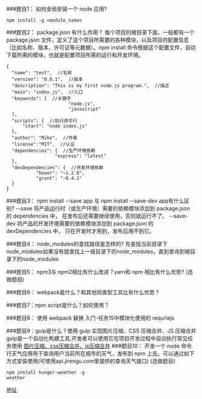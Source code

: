 ###题目1： 如何全局安装一个 node 应用?
```
npm install -g <module_name>
```
###题目2： package.json 有什么作用？
每个项目的根目录下面，一般都有一个 package.json 文件，定义了这个项目所需要的各种模块，以及项目的配置信息（比如名称、版本、许可证等元数据）。npm install 命令根据这个配置文件，自动下载所需的模块，也就是配置项目所需的运行和开发环境。
```
{
  "name": "test",  //名称
  "version": "0.0.1",  //版本
  "description": "This is my first node.js program.",  //描述
  "main": "index.js",  //入口
  "keywords": [  //关键字
                       "node.js",
                       "javascript"
  ],
  "scripts": {  //执行命令行
	  "start": "node index.js"
  },
  "author": "Mike",  //作者
  "license":"MIT",  //认证
  "dependencies": {  //生产环境依赖
	              "express": "latest"
  },
  "devDependencies": {  //开发环境依赖
		   "bower": "~1.2.8",
		   "grunt": "~0.4.1"
  }
}
```
###题目3： npm install --save app 与 npm install --save-dev app有什么区别?
--save 将产品运行时（或生产环境）需要的依赖模块添加到 package.json 的 dependencies 中，
在发布后还需要继续使用，否则就运行不了。
--save-dev 将产品的开发环境需要的依赖模块添加到 package.json 的 devDependencies 中，
只在开发时才用到，发布后用不到它。

###题目4： node_modules的查找路径是怎样的?
先查找当前目录下node_modules如果没有就查找上一级目录下的node_modules，直到查询到根目录下的node_modules

###题目5： npm3与 npm2相比有什么改进？yarn和 npm 相比有什么优势? (选做题目)

###题目6： webpack是什么？和其他同类型工具比有什么优势？

###题目7：npm script是什么？如何使用？

###题目8： 使用 webpack 替换 入门-任务15中模块化使用的 requriejs

###题目9：gulp是什么？使用 gulp 实现图片压缩、CSS 压缩合并、JS 压缩合并
gulp是一个自动化构建工具,开发者可以使用它在项目开发过程中自动执行常见任务使用 
[图片压缩、css压缩合并、js压缩合并](https://github.com/wpsumsun/daily/tree/master/gulp-demo)
###题目10： 开发一个 node 命令行天气应用用于查询用户当前所在城市的天气，发布到 npm 上去。可以通过如下方式安装使用(可使用api.jirengu.com里提供的查询天气接口) (选做题目)
```
npm install hunger-weather -g
weather
```
[地址](https://github.com/wpsumsun/daily/blob/master/weather-query/index.js)